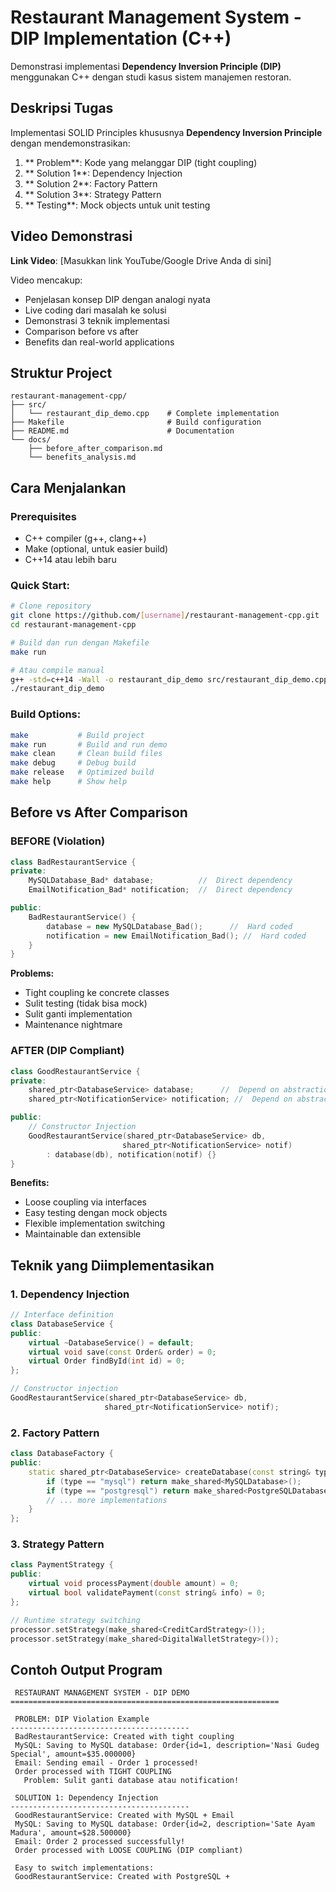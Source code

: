 #  Restaurant Management System - DIP Implementation (C++)

Demonstrasi implementasi **Dependency Inversion Principle (DIP)** menggunakan C++ dengan studi kasus sistem manajemen restoran.

##  Deskripsi Tugas

Implementasi SOLID Principles khususnya **Dependency Inversion Principle** dengan mendemonstrasikan:

1. ** Problem**: Kode yang melanggar DIP (tight coupling)
2. ** Solution 1**: Dependency Injection
3. ** Solution 2**: Factory Pattern  
4. ** Solution 3**: Strategy Pattern
5. ** Testing**: Mock objects untuk unit testing

##  Video Demonstrasi

**Link Video**: [Masukkan link YouTube/Google Drive Anda di sini]

Video mencakup:
-  Penjelasan konsep DIP dengan analogi nyata
-  Live coding dari masalah ke solusi
-  Demonstrasi 3 teknik implementasi
-  Comparison before vs after
-  Benefits dan real-world applications

##  Struktur Project

```
restaurant-management-cpp/
├── src/
│   └── restaurant_dip_demo.cpp    # Complete implementation
├── Makefile                       # Build configuration
├── README.md                      # Documentation
└── docs/
    ├── before_after_comparison.md
    └── benefits_analysis.md
```

##  Cara Menjalankan

### Prerequisites
- C++ compiler (g++, clang++)
- Make (optional, untuk easier build)
- C++14 atau lebih baru

### Quick Start:
```bash
# Clone repository
git clone https://github.com/[username]/restaurant-management-cpp.git
cd restaurant-management-cpp

# Build dan run dengan Makefile
make run

# Atau compile manual
g++ -std=c++14 -Wall -o restaurant_dip_demo src/restaurant_dip_demo.cpp
./restaurant_dip_demo
```

### Build Options:
```bash
make           # Build project
make run       # Build and run demo
make clean     # Clean build files
make debug     # Debug build
make release   # Optimized build
make help      # Show help
```

##  Before vs After Comparison

###  BEFORE (Violation)
```cpp
class BadRestaurantService {
private:
    MySQLDatabase_Bad* database;          //  Direct dependency
    EmailNotification_Bad* notification;  //  Direct dependency

public:
    BadRestaurantService() {
        database = new MySQLDatabase_Bad();      //  Hard coded
        notification = new EmailNotification_Bad(); //  Hard coded
    }
}
```

**Problems:**
- Tight coupling ke concrete classes
- Sulit testing (tidak bisa mock)
- Sulit ganti implementation
- Maintenance nightmare

###  AFTER (DIP Compliant)
```cpp
class GoodRestaurantService {
private:
    shared_ptr<DatabaseService> database;      //  Depend on abstraction
    shared_ptr<NotificationService> notification; //  Depend on abstraction

public:
    // Constructor Injection
    GoodRestaurantService(shared_ptr<DatabaseService> db, 
                         shared_ptr<NotificationService> notif) 
        : database(db), notification(notif) {}
}
```

**Benefits:**
- Loose coupling via interfaces
- Easy testing dengan mock objects
- Flexible implementation switching
- Maintainable dan extensible

##  Teknik yang Diimplementasikan

### 1. Dependency Injection
```cpp
// Interface definition
class DatabaseService {
public:
    virtual ~DatabaseService() = default;
    virtual void save(const Order& order) = 0;
    virtual Order findById(int id) = 0;
};

// Constructor injection
GoodRestaurantService(shared_ptr<DatabaseService> db, 
                     shared_ptr<NotificationService> notif);
```

### 2. Factory Pattern
```cpp
class DatabaseFactory {
public:
    static shared_ptr<DatabaseService> createDatabase(const string& type) {
        if (type == "mysql") return make_shared<MySQLDatabase>();
        if (type == "postgresql") return make_shared<PostgreSQLDatabase>();
        // ... more implementations
    }
};
```

### 3. Strategy Pattern
```cpp
class PaymentStrategy {
public:
    virtual void processPayment(double amount) = 0;
    virtual bool validatePayment(const string& info) = 0;
};

// Runtime strategy switching
processor.setStrategy(make_shared<CreditCardStrategy>());
processor.setStrategy(make_shared<DigitalWalletStrategy>());
```

##  Contoh Output Program

```
 RESTAURANT MANAGEMENT SYSTEM - DIP DEMO
============================================================

 PROBLEM: DIP Violation Example
----------------------------------------
 BadRestaurantService: Created with tight coupling
 MySQL: Saving to MySQL database: Order{id=1, description='Nasi Gudeg Special', amount=$35.000000}
 Email: Sending email - Order 1 processed!
 Order processed with TIGHT COUPLING
   Problem: Sulit ganti database atau notification!

 SOLUTION 1: Dependency Injection
----------------------------------------
 GoodRestaurantService: Created with MySQL + Email
 MySQL: Saving to MySQL database: Order{id=2, description='Sate Ayam Madura', amount=$28.500000}
 Email: Order 2 processed successfully!
 Order processed with LOOSE COUPLING (DIP compliant)

 Easy to switch implementations:
 GoodRestaurantService: Created with PostgreSQL +
